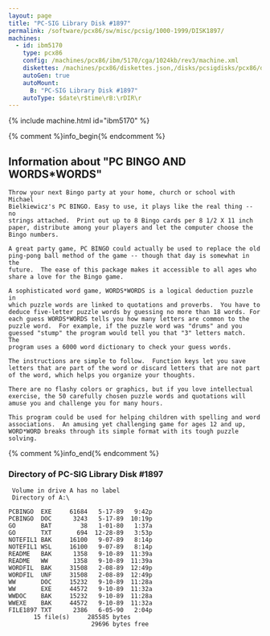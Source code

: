 ```yaml
---
layout: page
title: "PC-SIG Library Disk #1897"
permalink: /software/pcx86/sw/misc/pcsig/1000-1999/DISK1897/
machines:
  - id: ibm5170
    type: pcx86
    config: /machines/pcx86/ibm/5170/cga/1024kb/rev3/machine.xml
    diskettes: /machines/pcx86/diskettes.json,/disks/pcsigdisks/pcx86/diskettes.json
    autoGen: true
    autoMount:
      B: "PC-SIG Library Disk #1897"
    autoType: $date\r$time\rB:\rDIR\r
---
```


{% include machine.html id="ibm5170" %}

{% comment %}info_begin{% endcomment %}

## Information about "PC BINGO AND WORDS*WORDS"

    Throw your next Bingo party at your home, church or school with Michael
    Bielkiewicz's PC BINGO. Easy to use, it plays like the real thing -- no
    strings attached.  Print out up to 8 Bingo cards per 8 1/2 X 11 inch
    paper, distribute among your players and let the computer choose the
    Bingo numbers.
    
    A great party game, PC BINGO could actually be used to replace the old
    ping-pong ball method of the game -- though that day is somewhat in the
    future.  The ease of this package makes it accessible to all ages who
    share a love for the Bingo game.
    
    A sophisticated word game, WORDS*WORDS is a logical deduction puzzle in
    which puzzle words are linked to quotations and proverbs.  You have to
    deduce five-letter puzzle words by guessing no more than 18 words. For
    each guess WORDS*WORDS tells you how many letters are common to the
    puzzle word.  For example, if the puzzle word was "drums" and you
    guessed "stump" the program would tell you that "3" letters match.  The
    program uses a 6000 word dictionary to check your guess words.
    
    The instructions are simple to follow.  Function keys let you save
    letters that are part of the word or discard letters that are not part
    of the word, which helps you organize your thoughts.
    
    There are no flashy colors or graphics, but if you love intellectual
    exercise, the 50 carefully chosen puzzle words and quotations will
    amuse you and challenge you for many hours.
    
    This program could be used for helping children with spelling and word
    associations.  An amusing yet challenging game for ages 12 and up,
    WORD*WORD breaks through its simple format with its tough puzzle
    solving.
{% comment %}info_end{% endcomment %}


### Directory of PC-SIG Library Disk #1897

     Volume in drive A has no label
     Directory of A:\

    PCBINGO  EXE     61684   5-17-89   9:42p
    PCBINGO  DOC      3243   5-17-89  10:19p
    GO       BAT        38   1-01-80   1:37a
    GO       TXT       694  12-28-89   3:53p
    NOTEFIL1 BAK     16100   9-07-89   8:14p
    NOTEFIL1 WSL     16100   9-07-89   8:14p
    README   BAK      1358   9-10-89  11:39a
    README   WW       1358   9-10-89  11:39a
    WORDFIL  BAK     31508   2-08-89  12:49p
    WORDFIL  UNF     31508   2-08-89  12:49p
    WW       DOC     15232   9-10-89  11:28a
    WW       EXE     44572   9-10-89  11:32a
    WWDOC    BAK     15232   9-10-89  11:28a
    WWEXE    BAK     44572   9-10-89  11:32a
    FILE1897 TXT      2386   6-05-90   2:04p
           15 file(s)     285585 bytes
                           29696 bytes free
